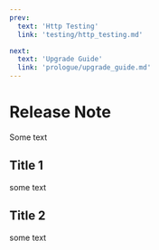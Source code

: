 ```yaml
---
prev:
  text: 'Http Testing'
  link: 'testing/http_testing.md'

next:
  text: 'Upgrade Guide'
  link: 'prologue/upgrade_guide.md'
---
```




# Release Note

Some text

## Title 1

some text

## Title 2

some text
